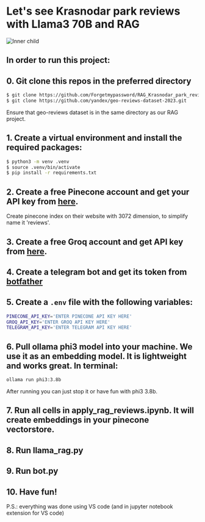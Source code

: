 # Let's see Krasnodar park reviews with Llama3 70B and RAG

![Inner child](assets/inner_child.jpg)

## In order to run this project:

## 0. Git clone this repos in the preferred directory

```bash
$ git clone https://github.com/Forgetmypassword/RAG_Krasnodar_park_reviews.git
$ git clone https://github.com/yandex/geo-reviews-dataset-2023.git
```
Ensure that geo-reviews dataset is in the same directory as our RAG project.

## 1. Create a virtual environment and install the required packages:

```bash
$ python3 -m venv .venv
$ source .venv/bin/activate
$ pip install -r requirements.txt
```

## 2. Create a free Pinecone account and get your API key from [here](https://www.pinecone.io/).
Create pinecone index on their website with 3072 dimension, to simplify name it 'reviews'.

## 3. Create a free Groq account and get API key from [here](https://console.groq.com/keys).

## 4. Create a telegram bot and get its token from [botfather](https://t.me/BotFather)

## 5. Create a `.env` file with the following variables:

```bash
PINECONE_API_KEY='ENTER PINECONE API KEY HERE'
GROQ_API_KEY='ENTER GROQ API KEY HERE'
TELEGRAM_API_KEY='ENTER TELEGRAM API KEY HERE'
```

## 6. Pull ollama phi3 model into your machine. We use it as an embedding model. It is lightweight and works great. In terminal: 

```bash
ollama run phi3:3.8b
```
After running you can just stop it or have fun with phi3 3.8b.

## 7. Run all cells in apply_rag_reviews.ipynb. It will create embeddings in your pinecone vectorstore.

## 8. Run llama_rag.py

## 9. Run bot.py

## 10. Have fun!

P.S.: everything was done using VS code (and in jupyter notebook extension for VS code)
